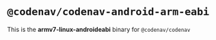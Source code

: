 # `@codenav/codenav-android-arm-eabi`

This is the **armv7-linux-androideabi** binary for `@codenav/codenav`
